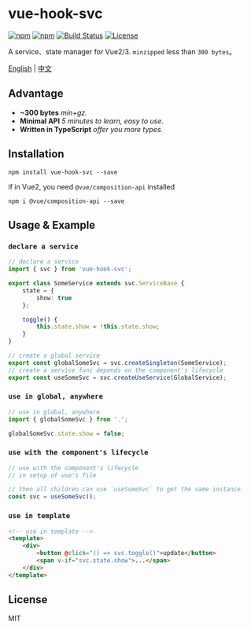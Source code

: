 # vue-hook-svc

[![npm][vue-hook-svc-icon]][vue-hook-svc-npm]
[![npm][vue-hook-svc-bundle]][vue-hook-svc-npm]
[![Build Status](https://img.shields.io/github/workflow/status/shalldie/hook-service/ci?label=build&logo=github&style=flat-square)](https://github.com/shalldie/hook-service/actions)
[![License](https://img.shields.io/npm/l/vue-hook-svc?logo=github&style=flat-square)](https://github.com/shalldie/hook-service)

A service、state manager for Vue2/3. `minzipped` less than `300 bytes`。

[English](./README.md) | [中文](./README.zh-CN.md)

## Advantage

-   **~300 bytes** _min+gz._
-   **Minimal API** _5 minutes to learn, easy to use._
-   **Written in TypeScript** _offer you more types._

## Installation

    npm install vue-hook-svc --save

if in Vue2, you need `@vue/composition-api` installed

    npm i @vue/composition-api --save

## Usage & Example

### `declare a service`

```ts
// declare a service
import { svc } from 'vue-hook-svc';

export class SomeService extends svc.ServiceBase {
    state = {
        show: true
    };

    toggle() {
        this.state.show = !this.state.show;
    }
}

// create a global service
export const globalSomeSvc = svc.createSingleton(SomeService);
// create a service func depends on the component's lifecycle
export const useSomeSvc = svc.createUseService(GlobalService);
```

### `use in global, anywhere`

```ts
// use in global, anywhere
import { globalSomeSvc } from '.';

globalSomeSvc.state.show = false;
```

### `use with the component's lifecycle`

```ts
// use with the component's lifecycle
// in setup of vue's file

// then all children can use `useSomeSvc` to get the same instance.
const svc = useSomeSvc();
```

### `use in template`

```html
<!-- use in template -->
<template>
    <div>
        <button @click="() => svc.toggle()">update</button>
        <span v-if="svc.state.show">...</span>
    </div>
</template>
```

## License

MIT

<!-- vue-hook-svc -->

[vue-hook-svc-icon]: https://img.shields.io/npm/v/vue-hook-svc.svg?logo=npm&style=flat-square
[vue-hook-svc-npm]: https://www.npmjs.com/package/vue-hook-svc
[vue-hook-svc-bundle]: https://img.shields.io/bundlephobia/minzip/vue-hook-svc?logo=npm&style=flat-square
